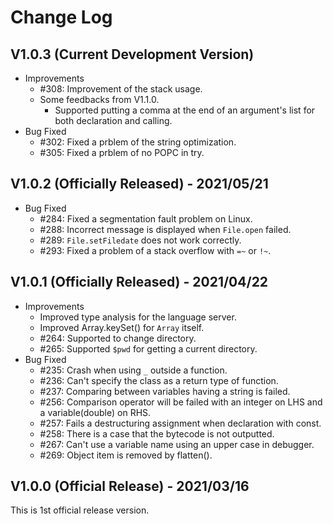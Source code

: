 # Change Log

## V1.0.3 (Current Development Version)

*   Improvements
    *   #308: Improvement of the stack usage.
    *   Some feedbacks from V1.1.0.
        *   Supported putting a comma at the end of an argument's list for both declaration and calling.
*   Bug Fixed
    *   #302: Fixed a prblem of the string optimization.
    *   #305: Fixed a prblem of no POPC in try.

## V1.0.2 (Officially Released) - 2021/05/21

*   Bug Fixed
    *   #284: Fixed a segmentation fault problem on Linux.
    *   #288: Incorrect message is displayed when `File.open` failed.
    *   #289: `File.setFiledate` does not work correctly.
    *   #293: Fixed a problem of a stack overflow with `=~` or `!~`.

## V1.0.1 (Officially Released) - 2021/04/22

*   Improvements
    *   Improved type analysis for the language server.
    *   Improved Array.keySet() for `Array` itself.
    *   #264: Supported to change directory.
    *   #265: Supported `$pwd` for getting a current directory.
*   Bug Fixed
    *   #235: Crash when using `_` outside a function.
    *   #236: Can't specify the class as a return type of function.
    *   #237: Comparing between variables having a string is failed.
    *   #256: Comparison operator will be failed with an integer on LHS and a variable(double) on RHS.
    *   #257: Fails a destructuring assignment when declaration with const.
    *   #258: There is a case that the bytecode is not outputted.
    *   #267: Can't use a variable name using an upper case in debugger.
    *   #269: Object item is removed by flatten().

## V1.0.0 (Official Release) - 2021/03/16

This is 1st official release version.
